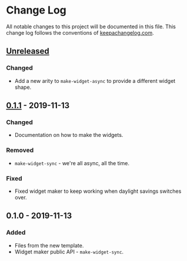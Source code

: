 # Change Log
All notable changes to this project will be documented in this file. This change log follows the conventions of [keepachangelog.com](http://keepachangelog.com/).

## [Unreleased]
### Changed
- Add a new arity to `make-widget-async` to provide a different widget shape.

## [0.1.1] - 2019-11-13
### Changed
- Documentation on how to make the widgets.

### Removed
- `make-widget-sync` - we're all async, all the time.

### Fixed
- Fixed widget maker to keep working when daylight savings switches over.

## 0.1.0 - 2019-11-13
### Added
- Files from the new template.
- Widget maker public API - `make-widget-sync`.

[Unreleased]: https://github.com/your-name/cljs-test/compare/0.1.1...HEAD
[0.1.1]: https://github.com/your-name/cljs-test/compare/0.1.0...0.1.1
